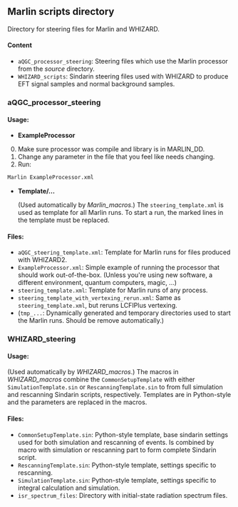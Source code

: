 ## Marlin scripts directory

Directory for steering files for Marlin and WHIZARD.

<!-- Put your Marlin steering files here and explain to which processor they refer (if the file name is not obvious) ! -->

#### Content


- ```aQGC_processor_steering```: Steering files which use the Marlin processor from the *source* directory.
- ```WHIZARD_scripts```: Sindarin steering files used with WHIZARD to produce EFT signal samples and normal background samples.

### aQGC_processor_steering

#### Usage:

-  **ExampleProcessor**

  0. Make sure processor was compile and library is in MARLIN_DD.
  1. Change any parameter in the file that you feel like needs changing.
  2. Run: 
  ```bash
  Marlin ExampleProcessor.xml
  ```

- **Template/...**

  (Used automatically by *Marlin_macros*.)
  The ```steering_template.xml``` is used as template for all Marlin runs. To start a run, the marked lines in the template must be replaced.

#### Files:
- ```aQGC_steering_template.xml```: Template for Marlin runs for files produced with WHIZARD2.
- ```ExampleProcessor.xml```: Simple example of running the processor that should work out-of-the-box. (Unless you're using new software, a different environment, quantum computers, magic, ...) 
- ```steering_template.xml```: Template for Marlin runs of any process.
- ```steering_template_with_vertexing_rerun.xml```: Same as ```steering_template.xml```, but reruns LCFIPlus vertexing.
- (```tmp_...```: Dynamically generated and temporary directories used to start the Marlin runs. Should be remove automatically.)


### WHIZARD_steering

#### Usage:
(Used automatically by *WHIZARD_macros*.)
The macros in *WHIZARD_macros* combine the ```CommonSetupTemplate``` with either ```SimulationTemplate.sin``` or ```RescanningTemplate.sin``` to from full simulation and rescanning Sindarin scripts, respectively. Templates are in Python-style and the parameters are replaced in the macros.

#### Files:
- ```CommonSetupTemplate.sin```: Python-style template, base sindarin settings used for both simulation and rescanning of events. Is combined by macro with simulation or rescanning part to form complete Sindarin script. 
- ```RescanningTemplate.sin```: Python-style template, settings specific to rescanning.
- ```SimulationTemplate.sin```: Python-style template, settings specific to integral calculation and simulation.
- ```isr_spectrum_files```: Directory with initial-state radiation spectrum files.
